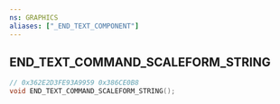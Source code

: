 ```yaml
---
ns: GRAPHICS
aliases: ["_END_TEXT_COMPONENT"]
---
```

## END_TEXT_COMMAND_SCALEFORM_STRING

```c
// 0x362E2D3FE93A9959 0x386CE0B8
void END_TEXT_COMMAND_SCALEFORM_STRING();
```

